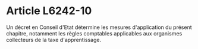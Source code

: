 # Article L6242-10

Un décret en Conseil d'Etat détermine les mesures d'application du présent chapitre, notamment les règles comptables applicables aux organismes collecteurs de la taxe d'apprentissage.